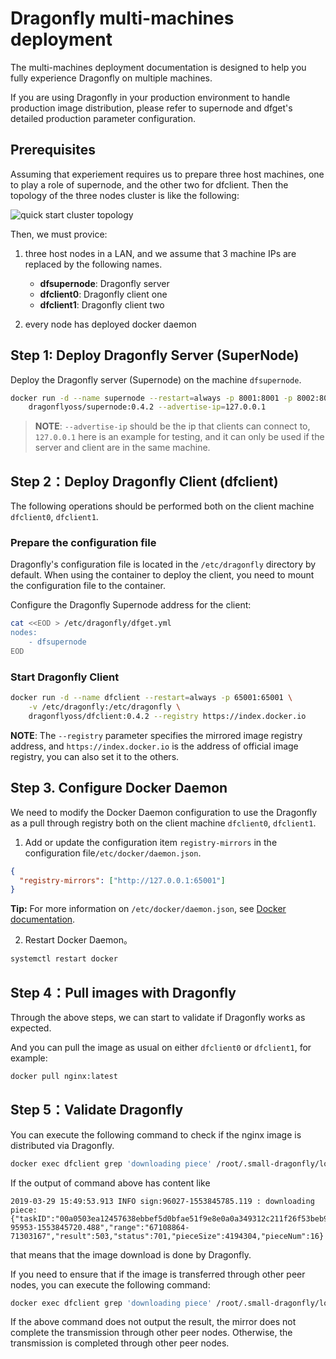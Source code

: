 # Dragonfly multi-machines deployment

The multi-machines deployment documentation is designed to help you fully experience Dragonfly on multiple machines.

If you are using Dragonfly in your production environment to handle production image distribution, please refer to supernode and dfget's detailed production parameter configuration.

## Prerequisites

Assuming that experiement requires us to prepare three host machines, one to play a role of supernode, and the other two for dfclient. Then the topology of the three nodes cluster is like the following:

![quick start cluster topology](../images/quick-start-topo.png)

Then, we must provice:

1. three host nodes in a LAN, and we assume that 3 machine IPs are replaced by the following names.

    - **dfsupernode**: Dragonfly server
    - **dfclient0**: Dragonfly client one
    - **dfclient1**: Dragonfly client two

2. every node has deployed docker daemon

## Step 1: Deploy Dragonfly Server (SuperNode)

Deploy the Dragonfly server (Supernode) on the machine `dfsupernode`.

```bash
docker run -d --name supernode --restart=always -p 8001:8001 -p 8002:8002 \
    dragonflyoss/supernode:0.4.2 --advertise-ip=127.0.0.1
```

> **NOTE**: `--advertise-ip` should be the ip that clients can connect to, `127.0.0.1` here is an example for testing, and it can only be used if the server and client are in the same machine.

## Step 2：Deploy Dragonfly Client (dfclient)

The following operations should be performed both on the client machine `dfclient0`, `dfclient1`.

### Prepare the configuration file

Dragonfly's configuration file is located in the `/etc/dragonfly` directory by default. When using the container to deploy the client, you need to mount the configuration file to the container.

Configure the Dragonfly Supernode address for the client:

```bash
cat <<EOD > /etc/dragonfly/dfget.yml
nodes:
    - dfsupernode
EOD
```

### Start Dragonfly Client

```bash
docker run -d --name dfclient --restart=always -p 65001:65001 \
    -v /etc/dragonfly:/etc/dragonfly \
    dragonflyoss/dfclient:0.4.2 --registry https://index.docker.io
```

**NOTE**: The `--registry` parameter specifies the mirrored image registry address, and `https://index.docker.io` is the address of official image registry, you can also set it to the others.

## Step 3. Configure Docker Daemon

We need to modify the Docker Daemon configuration to use the Dragonfly as a pull through registry both on the client machine `dfclient0`, `dfclient1`.

1. Add or update the configuration item `registry-mirrors` in the configuration file`/etc/docker/daemon.json`.

```json
{
  "registry-mirrors": ["http://127.0.0.1:65001"]
}
```

**Tip:** For more information on `/etc/docker/daemon.json`, see [Docker documentation](https://docs.docker.com/registry/recipes/mirror/#configure-the-cache).

2. Restart Docker Daemon。

```bash
systemctl restart docker
```

## Step 4：Pull images with Dragonfly

Through the above steps, we can start to validate if Dragonfly works as expected.

And you can pull the image as usual on either `dfclient0` or `dfclient1`, for example:

```bash
docker pull nginx:latest
```

## Step 5：Validate Dragonfly

You can execute the following command to check if the nginx image is distributed via Dragonfly.

```bash
docker exec dfclient grep 'downloading piece' /root/.small-dragonfly/logs/dfclient.log
```

If the output of command above has content like

```
2019-03-29 15:49:53.913 INFO sign:96027-1553845785.119 : downloading piece:{"taskID":"00a0503ea12457638ebbef5d0bfae51f9e8e0a0a349312c211f26f53beb93cdc","superNode":"127.0.0.1","dstCid":"127.0.0.1-95953-1553845720.488","range":"67108864-71303167","result":503,"status":701,"pieceSize":4194304,"pieceNum":16}
```

that means that the image download is done by Dragonfly.

If you need to ensure that if the image is transferred through other peer nodes, you can execute the following command:

```bash
docker exec dfclient grep 'downloading piece' /root/.small-dragonfly/logs/dfclient.log | grep -v cdnnode
```

If the above command does not output the result, the mirror does not complete the transmission through other peer nodes. Otherwise, the transmission is completed through other peer nodes.
